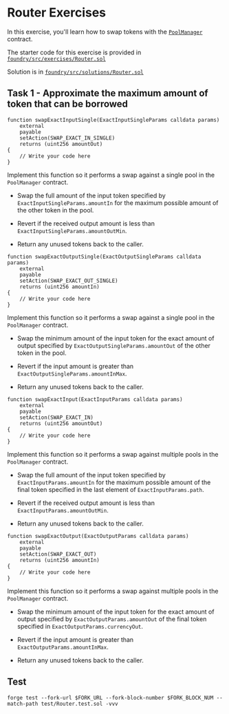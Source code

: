 # Router Exercises

In this exercise, you'll learn how to swap tokens with the [`PoolManager`](https://github.com/Uniswap/v4-core/blob/main/src/PoolManager.sol) contract.

The starter code for this exercise is provided in [`foundry/src/exercises/Router.sol`](https://github.com/Cyfrin/defi-uniswap-v4/blob/main/foundry/src/exercises/Router.sol)

Solution is in [`foundry/src/solutions/Router.sol`](https://github.com/Cyfrin/defi-uniswap-v4/blob/main/foundry/src/solutions/Router.sol)

## Task 1 - Approximate the maximum amount of token that can be borrowed

```solidity
function swapExactInputSingle(ExactInputSingleParams calldata params)
    external
    payable
    setAction(SWAP_EXACT_IN_SINGLE)
    returns (uint256 amountOut)
{
    // Write your code here
}
```

Implement this function so it performs a swap against a single pool in the `PoolManager` contract.

- Swap the full amount of the input token specified by `ExactInputSingleParams.amountIn` for the maximum possible amount of the other token in the pool.

- Revert if the received output amount is less than `ExactInputSingleParams.amountOutMin`.

- Return any unused tokens back to the caller.

```solidity
function swapExactOutputSingle(ExactOutputSingleParams calldata params)
    external
    payable
    setAction(SWAP_EXACT_OUT_SINGLE)
    returns (uint256 amountIn)
{
    // Write your code here
}
```

Implement this function so it performs a swap against a single pool in the `PoolManager` contract.

- Swap the minimum amount of the input token for the exact amount of output specified by `ExactOutputSingleParams.amountOut` of the other token in the pool.

- Revert if the input amount is greater than `ExactOutputSingleParams.amountInMax`.

- Return any unused tokens back to the caller.

```solidity
function swapExactInput(ExactInputParams calldata params)
    external
    payable
    setAction(SWAP_EXACT_IN)
    returns (uint256 amountOut)
{
    // Write your code here
}
```

Implement this function so it performs a swap against multiple pools in the `PoolManager` contract.

- Swap the full amount of the input token specified by `ExactInputParams.amountIn` for the maximum possible amount of the final token specified in the last element of `ExactInputParams.path`.

- Revert if the received output amount is less than `ExactInputParams.amountOutMin`.

- Return any unused tokens back to the caller.

```solidity
function swapExactOutput(ExactOutputParams calldata params)
    external
    payable
    setAction(SWAP_EXACT_OUT)
    returns (uint256 amountIn)
{
    // Write your code here
}
```

Implement this function so it performs a swap against multiple pools in the `PoolManager` contract.

- Swap the minimum amount of the input token for the exact amount of output specified by `ExactOutputParams.amountOut` of the final token specified in `ExactOutputParams.currencyOut`.

- Revert if the input amount is greater than `ExactOutputParams.amountInMax`.

- Return any unused tokens back to the caller.

## Test

```shell
forge test --fork-url $FORK_URL --fork-block-number $FORK_BLOCK_NUM --match-path test/Router.test.sol -vvv
```
